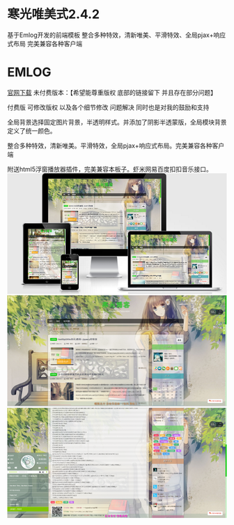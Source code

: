 # 寒光唯美式2.4.2
基于Emlog开发的前端模板 整合多种特效，清新唯美、平滑特效、全局pjax+响应式布局 完美兼容各种客户端<br>
# EMLOG
 [官网下载](http://www.emlog.net/template/730 "Dxoca")
未付费版本：【希望能尊重版权 底部的链接留下 并且存在部分问题】

付费版 可修改版权 以及各个细节修改 问题解决 同时也是对我的鼓励和支持

全局背景选择固定图片背景，半透明样式。并添加了阴影半透蒙版，全局模块背景定义了统一颜色。

整合多种特效，清新唯美。平滑特效，全局pjax+响应式布局。完美兼容各种客户端

附送html5浮窗播放器插件，完美兼容本板子。虾米网易百度扣扣音乐接口。
![Image text](https://github.com/Dxoca/Variety-Shop/blob/master/images/1.png)
![Image text](https://github.com/Dxoca/Variety-Shop/blob/master/images/2.png)
![Image text](https://github.com/Dxoca/Variety-Shop/blob/master/images/3.png)
